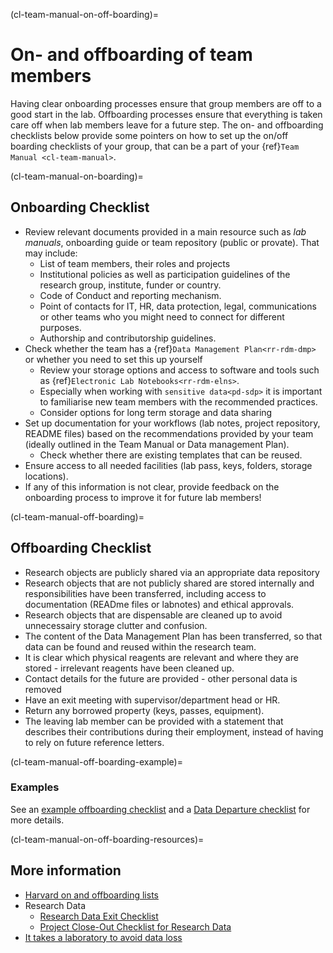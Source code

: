 (cl-team-manual-on-off-boarding)=
# On- and offboarding of team members

Having clear onboarding processes ensure that group members are off to a good start in the lab. Offboarding processes ensure that everything is taken care off when lab members leave for a future step. The on- and offboarding checklists below provide some pointers on how to set up the on/off boarding checklists of your group, that can be a part of your {ref}`Team Manual <cl-team-manual>`.

(cl-team-manual-on-boarding)=
## Onboarding Checklist
* Review relevant documents provided in a main resource such as *lab manuals*, onboarding guide or team repository (public or provate). That may include:
    * List of team members, their roles and projects
    * Institutional policies as well as participation guidelines of the research group, institute, funder or country.
    * Code of Conduct and reporting mechanism.
    * Point of contacts for IT, HR, data protection, legal, communications  or other teams who you might need to connect for different purposes.
    * Authorship and contributorship guidelines.
* Check whether the team has a {ref}`Data Management Plan<rr-rdm-dmp>` or whether you need to set this up yourself 
    * Review your storage options and access to software and tools such as {ref}`Electronic Lab Notebooks<rr-rdm-elns>`.
    * Especially when working with `sensitive data<pd-sdp>` it is important to familiarise new team members with the recommended practices.
    * Consider options for long term storage and data sharing
* Set up documentation for your workflows (lab notes, project repository, README files) based on the recommendations provided by your team (ideally outlined in the Team Manual or Data management Plan). 
    * Check whether there are existing templates that can be reused. 
* Ensure access to all needed facilities (lab pass, keys, folders, storage locations).
* If any of this information is not clear, provide feedback on the onboarding process to improve it for future lab members!

(cl-team-manual-off-boarding)=
## Offboarding Checklist

* Research objects are publicly shared via an appropriate data repository
* Research objects that are not publicly shared are stored internally and responsibilities have been transferred, including access to documentation (READme files or labnotes) and ethical approvals.
* Research objects that are dispensable are cleaned up to avoid unnecessairy storage clutter and confusion. 
* The content of the Data Management Plan has been transferred, so that data can be found and reused within the research team. 
* It is clear which physical reagents are relevant and where they are stored - irrelevant reagents have been cleaned up. 
* Contact details for the future are provided - other personal data is removed
* Have an exit meeting with supervisor/department head or HR.
* Return any borrowed property (keys, passes, equipment).
* The leaving lab member can be provided with a statement that describes their contributions during their employment, instead of having to rely on future reference letters.

(cl-team-manual-off-boarding-example)=
### Examples

See an [example offboarding checklist](https://doi.org/10.5281/zenodo.7520527) and a [Data Departure checklist](https://doi.org/10.7907/h314-4x51) for more details.

(cl-team-manual-on-off-boarding-resources)=
## More information
* [Harvard on and offboarding lists](https://osf.io/pw7ed/)
* Research Data
    * [Research Data Exit Checklist](http://hdl.handle.net/2142/111616)
    * [Project Close-Out Checklist for Research Data](https://resolver.caltech.edu/CaltechAUTHORS:20200519-142758925) 
* [It takes a laboratory to avoid data loss](https://www.nature.com/articles/d41586-022-02967-3) 
